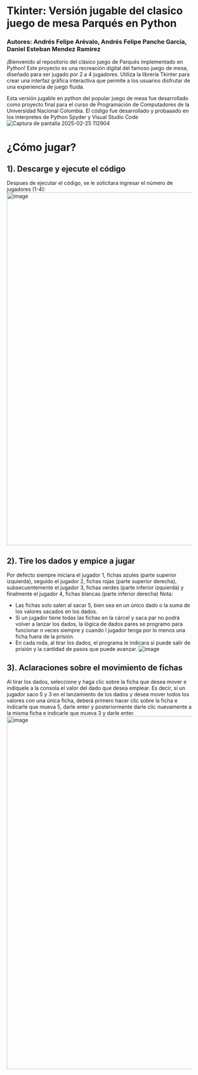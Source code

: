 # Tkinter: Versión jugable del clasico juego de mesa Parqués en Python
### Autores: Andrés Felipe Arévalo, Andrés Felipe Panche Garcia, Daniel Esteban Mendez Ramirez

¡Bienvenido al repositorio del clásico juego de Parqués implementado en Python! 
Este proyecto es una recreación digital del famoso juego de mesa, diseñado para ser jugado por 2 a 4 jugadores. 
Utiliza la librería Tkinter para crear una interfaz gráfica interactiva que permite a los usuarios disfrutar de una experiencia de juego fluida.

Esta versión jugable en python del popular juego de mesa fue desarrollado como proyecto final para el curso de Programación de Computadores de la Universidad Nacional Colombia.
El código fue desarrollado y probaaado en los interpretes de Python Spyder y Visual Studio Code
![Captura de pantalla 2025-02-25 112904](https://github.com/user-attachments/assets/03e6b76b-8d47-4a41-b95b-7e2ec2ea5cdc)

# ¿Cómo jugar?
## 1). Descarge y ejecute el código
Despues de ejecutar el código, se le solicitara ingresar el número de jugadores (1-4):
<img width="959" alt="image" src="https://github.com/user-attachments/assets/0334d33f-9346-4afe-9b8c-dad912dcd71b" />

## 2). Tire los dados y empice a jugar
Por defecto siempre iniciara el jugador 1, fichas azules (parte superior izquierda), seguido el jugador 2, fichas rojas (parte superior derecha), subsecuentemente el jugador 3, fichas verdes (parte inferior izquierda) y finalmente el jugador 4, fichas blancas (parte inferior derecha)
Nota: 
-	Las fichas solo salen al sacar 5, bien sea en un único dado o la suma de los valores sacados en los dados.
-	Si un jugador tiene todas las fichas en la cárcel y saca par no podrá volver a lanzar los dados, la lógica de dados pares se programo para funcionar n veces siempre y cuando l jugador tenga por lo menos una ficha fuera de la prisión.
-	En cada roda, al tirar los dados, el programa le indicara si puede salir de prisión y la cantidad de pasos que puede avanzar. 
![image](https://github.com/user-attachments/assets/411944e2-f848-4184-b92f-614f2ac5b977)

## 3). Aclaraciones sobre el movimiento de fichas
Al tirar los dados, seleccione y haga clic sobre la ficha que desea mover e indíquele a la consola el valor del dado que desea emplear. Es decir, si un jugador saco 5 y 3 en el lanzamiento de los dados y desea mover todos los valores con una única ficha, deberá primero hacer clic sobre la ficha e indicarle que mueva 5, darle enter y posteriormente darle clic nuevamente a la misma ficha e indicarle que mueva 3 y darle enter.
<img width="959" alt="image" src="https://github.com/user-attachments/assets/b5e687f4-7516-4292-a8b7-df32e3c4a9cf" />


